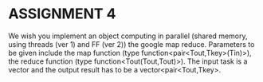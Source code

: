 # ASSIGNMENT 4

We wish you implement an object computing in parallel (shared memory, using threads (ver 1) and FF (ver 2)) the google map reduce. Parameters to be given include the map function (type function<pair<Tout,Tkey>(Tin)>), the reduce function (type function<Tout(Tout,Tout)>). The input task is a vector<Tin> and the output result has to be a vector<pair<Tout,Tkey>.